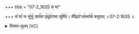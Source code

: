 +++
title = "07-2_1635 स घा"

+++
स꣡ घा꣢ नः सू꣣नुः꣡ शव꣢꣯सा पृ꣣थु꣡प्र꣢गामा सु꣣शे꣡वः꣢। मी꣣ढ्वा꣢ꣳअ꣣स्मा꣡कं꣢ बभूयात् ॥ 07-2:1635 ॥

<details><summary>विस्वर-मूलम् (VC)</summary>

स घा नः सूनुः शवसा पृथुप्रगामा सुशेवः । मीढ्वाꣳ अस्माकं बभूयात् ॥१६३५॥
</details>